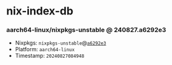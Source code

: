 # nix-index-db
### aarch64-linux/nixpkgs-unstable @ 240827.a6292e3
- Nixpkgs: `nixpkgs-unstable`@[`a6292e3`](https://github.com/NixOS/nixpkgs/commit/a6292e34000dc93d43bccf78338770c1c5ec8a99)
- Platform: `aarch64-linux`
- Timestamp: `20240827084948`

